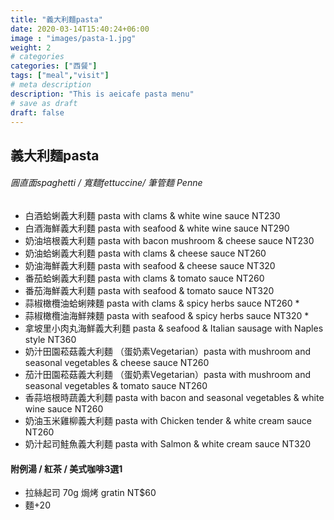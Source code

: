 ```yaml
---
title: "義大利麵pasta"
date: 2020-03-14T15:40:24+06:00
image : "images/pasta-1.jpg"
weight: 2
# categories
categories: ["西餐"]
tags: ["meal","visit"]
# meta description
description: "This is aeicafe pasta menu"
# save as draft
draft: false
---
```

## 義大利麵pasta
###### 圓直面spaghetti / 寬麵fettuccine/ 筆管麵 Penne

- 白酒蛤蜊義大利麵 pasta with clams & white wine sauce   NT230 
- 白酒海鮮義大利麵 pasta with seafood & white wine sauce  NT290
- 奶油培根義大利麵 pasta with bacon mushroom & cheese sauce  NT230
- 奶油蛤蜊義大利麵 pasta with clams & cheese sauce  NT260
- 奶油海鮮義大利麵 pasta with seafood & cheese sauce   NT320
- 番茄蛤蜊義大利麵 pasta with clams & tomato sauce  NT260
- 番茄海鮮義大利麵 pasta with seafood & tomato sauce  NT320
- 蒜椒橄欖油蛤蜊辣麵 pasta with clams & spicy herbs sauce  NT260 *
- 蒜椒橄欖油海鮮辣麵 pasta with seafood & spicy herbs sauce  NT320 *
- 拿坡里小肉丸海鮮義大利麵 pasta & seafood & Italian sausage with Naples style  NT360
- 奶汁田園菘菇義大利麵 （蛋奶素Vegetarian）pasta with mushroom and seasonal vegetables & cheese sauce  NT260
- 茄汁田園菘菇義大利麵 （蛋奶素Vegetarian）pasta with mushroom and seasonal vegetables & tomato sauce  NT260
- 香蒜培根時蔬義大利麵 pasta with bacon and seasonal vegetables & white wine sauce  NT260
- 奶油玉米雞柳義大利麵 pasta with Chicken tender & white cream sauce  NT260
- 奶汁起司鮭魚義大利麵  pasta with Salmon & white cream sauce   NT320


#### 附例湯 / 紅茶 / 美式咖啡3選1
+ 拉絲起司 70g 焗烤 gratin NT$60
+ 麵+20 



